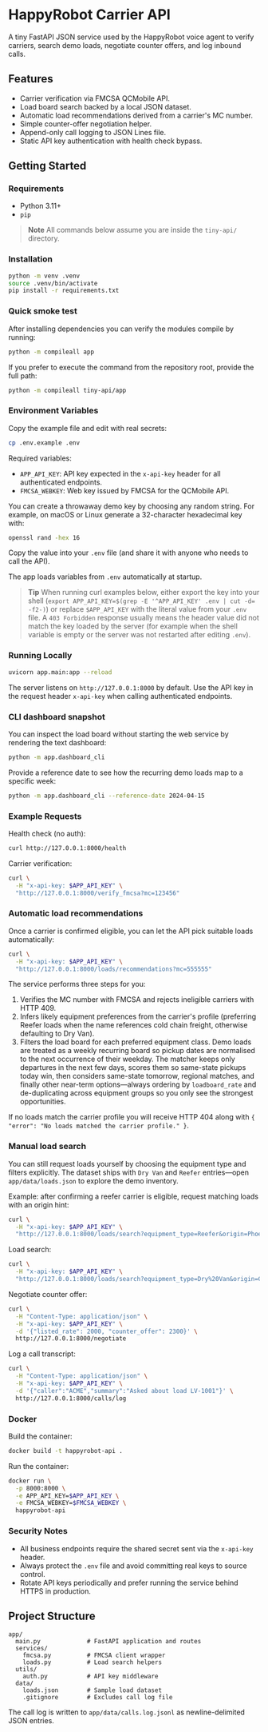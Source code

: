 # HappyRobot Carrier API

A tiny FastAPI JSON service used by the HappyRobot voice agent to verify carriers, search demo loads, negotiate counter offers, and log inbound calls.

## Features

- Carrier verification via FMCSA QCMobile API.
- Load board search backed by a local JSON dataset.
- Automatic load recommendations derived from a carrier's MC number.
- Simple counter-offer negotiation helper.
- Append-only call logging to JSON Lines file.
- Static API key authentication with health check bypass.

## Getting Started

### Requirements

- Python 3.11+
- `pip`

> **Note**
> All commands below assume you are inside the `tiny-api/` directory.

### Installation

```bash
python -m venv .venv
source .venv/bin/activate
pip install -r requirements.txt
```

### Quick smoke test

After installing dependencies you can verify the modules compile by running:

```bash
python -m compileall app
```

If you prefer to execute the command from the repository root, provide the full path:

```bash
python -m compileall tiny-api/app
```

### Environment Variables

Copy the example file and edit with real secrets:

```bash
cp .env.example .env
```

Required variables:

- `APP_API_KEY`: API key expected in the `x-api-key` header for all authenticated endpoints.
- `FMCSA_WEBKEY`: Web key issued by FMCSA for the QCMobile API.

You can create a throwaway demo key by choosing any random string. For example, on macOS or Linux
generate a 32-character hexadecimal key with:

```bash
openssl rand -hex 16
```

Copy the value into your `.env` file (and share it with anyone who needs to call the API).

The app loads variables from `.env` automatically at startup.

> **Tip**
> When running curl examples below, either export the key into your shell (`export APP_API_KEY=$(grep -E '^APP_API_KEY' .env | cut -d= -f2-)`) or replace `$APP_API_KEY` with the literal value from your `.env` file. A `403 Forbidden` response usually means the header value did not match the key loaded by the server (for example when the shell variable is empty or the server was not restarted after editing `.env`).

### Running Locally

```bash
uvicorn app.main:app --reload
```

The server listens on `http://127.0.0.1:8000` by default. Use the API key in the request header `x-api-key` when calling authenticated endpoints.

### CLI dashboard snapshot

You can inspect the load board without starting the web service by rendering the
text dashboard:

```bash
python -m app.dashboard_cli
```

Provide a reference date to see how the recurring demo loads map to a specific
week:

```bash
python -m app.dashboard_cli --reference-date 2024-04-15
```

### Example Requests

Health check (no auth):

```bash
curl http://127.0.0.1:8000/health
```

Carrier verification:

```bash
curl \
  -H "x-api-key: $APP_API_KEY" \
  "http://127.0.0.1:8000/verify_fmcsa?mc=123456"
```

### Automatic load recommendations

Once a carrier is confirmed eligible, you can let the API pick suitable loads automatically:

```bash
curl \
  -H "x-api-key: $APP_API_KEY" \
  "http://127.0.0.1:8000/loads/recommendations?mc=555555"
```

The service performs three steps for you:

1. Verifies the MC number with FMCSA and rejects ineligible carriers with HTTP 409.
2. Infers likely equipment preferences from the carrier's profile (preferring Reefer loads when the name references cold chain
   freight, otherwise defaulting to Dry Van).
3. Filters the load board for each preferred equipment class. Demo loads are treated as a weekly recurring board so pickup dates
   are normalised to the next occurrence of their weekday. The matcher keeps only departures in the next few days, scores them so
   same-state pickups today win, then considers same-state tomorrow, regional matches, and finally other near-term options—always
   ordering by `loadboard_rate` and de-duplicating across equipment groups so you only see the strongest opportunities.

If no loads match the carrier profile you will receive HTTP 404 along with `{ "error": "No loads matched the carrier profile." }`.

### Manual load search

You can still request loads yourself by choosing the equipment type and filters explicitly. The dataset ships with `Dry Van` and
`Reefer` entries—open `app/data/loads.json` to explore the demo inventory.

Example: after confirming a reefer carrier is eligible, request matching loads with an origin hint:

```bash
curl \
  -H "x-api-key: $APP_API_KEY" \
  "http://127.0.0.1:8000/loads/search?equipment_type=Reefer&origin=Phoenix"
```

Load search:

```bash
curl \
  -H "x-api-key: $APP_API_KEY" \
  "http://127.0.0.1:8000/loads/search?equipment_type=Dry%20Van&origin=Chicago"
```

Negotiate counter offer:

```bash
curl \
  -H "Content-Type: application/json" \
  -H "x-api-key: $APP_API_KEY" \
  -d '{"listed_rate": 2000, "counter_offer": 2300}' \
  http://127.0.0.1:8000/negotiate
```

Log a call transcript:

```bash
curl \
  -H "Content-Type: application/json" \
  -H "x-api-key: $APP_API_KEY" \
  -d '{"caller":"ACME","summary":"Asked about load LV-1001"}' \
  http://127.0.0.1:8000/calls/log
```

### Docker

Build the container:

```bash
docker build -t happyrobot-api .
```

Run the container:

```bash
docker run \
  -p 8000:8000 \
  -e APP_API_KEY=$APP_API_KEY \
  -e FMCSA_WEBKEY=$FMCSA_WEBKEY \
  happyrobot-api
```

### Security Notes

- All business endpoints require the shared secret sent via the `x-api-key` header.
- Always protect the `.env` file and avoid committing real keys to source control.
- Rotate API keys periodically and prefer running the service behind HTTPS in production.

## Project Structure

```
app/
  main.py             # FastAPI application and routes
  services/
    fmcsa.py          # FMCSA client wrapper
    loads.py          # Load search helpers
  utils/
    auth.py           # API key middleware
  data/
    loads.json        # Sample load dataset
    .gitignore        # Excludes call log file
```

The call log is written to `app/data/calls.log.jsonl` as newline-delimited JSON entries.
